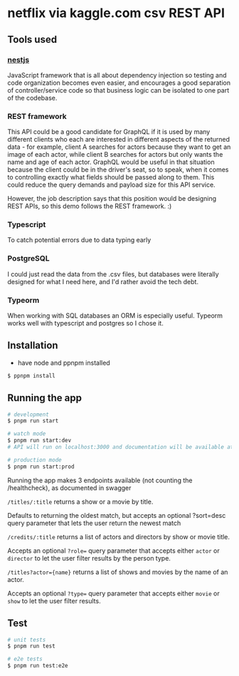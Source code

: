 # netflix via kaggle.com csv REST API

## Tools used

### [nestjs](docs.nestjs.com)

JavaScript framework that is all about dependency injection so testing and code organization becomes even easier, and encourages a good separation of controller/service code so that business logic can be isolated to one part of the codebase.

### REST framework

This API could be a good candidate for GraphQL if it is used by many different clients who each are interested in different aspects of the returned data - for example, client A searches for actors because they want to get an image of each actor, while client B searches for actors but only wants the name and age of each actor. GraphQL would be useful in that situation because the client could be in the driver's seat, so to speak, when it comes to controlling exactly what fields should be passed along to them. This could reduce the query demands and payload size for this API service.

However, the job description says that this position would be designing REST APIs, so this demo follows the REST framework. :)

### Typescript

To catch potential errors due to data typing early

### PostgreSQL

I could just read the data from the .csv files, but databases were literally designed for what I need here, and I'd rather avoid the tech debt.

### Typeorm

When working with SQL databases an ORM is especially useful. Typeorm works well with typescript and postgres so I chose it.

## Installation

- have node and ppnpm installed

```bash
$ ppnpm install
```

## Running the app

```bash
# development
$ pnpm run start

# watch mode
$ pnpm run start:dev
# API will run on localhost:3000 and documentation will be available at localhost:3000/api

# production mode
$ pnpm run start:prod
```

Running the app makes 3 endpoints available (not counting the /healthcheck), as documented in swagger

`/titles/:title` returns a show or a movie by title.

Defaults to returning the oldest match, but accepts an optional ?sort=desc query parameter that lets the user return the newest match

`/credits/:title` returns a list of actors and directors by show or movie title.

Accepts an optional `?role=` query parameter that accepts either `actor` or `director` to let the user filter results by the person type.

`/titles?actor={name}` returns a list of shows and movies by the name of an actor.

Accepts an optional `?type=` query parameter that accepts either `movie` or `show` to let the user filter results.

## Test

```bash
# unit tests
$ pnpm run test

# e2e tests
$ pnpm run test:e2e

```
